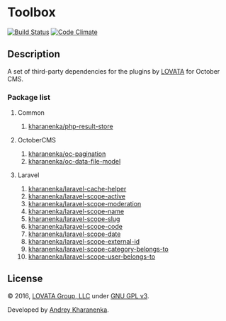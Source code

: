 # Toolbox

[![Build Status](https://travis-ci.org/lovata/oc-toolbox-plugin.svg?branch=master)](https://travis-ci.org/lovata/oc-toolbox-plugin) [![Code Climate](https://codeclimate.com/github/lovata/oc-toolbox-plugin/badges/gpa.svg)](https://codeclimate.com/github/lovata/oc-toolbox-plugin)

## Description

A set of third-party dependencies for the plugins by [LOVATA](http://lovata.com) for October CMS.

### Package list

1. Common
    1. [kharanenka/php-result-store](https://packagist.org/packages/kharanenka/php-result-store)

2. OctoberCMS
    1. [kharanenka/oc-pagination](https://packagist.org/packages/kharanenka/oc-pagination)
    2. [kharanenka/oc-data-file-model](https://packagist.org/packages/kharanenka/oc-data-file-model)

3. Laravel
    1. [kharanenka/laravel-cache-helper](https://packagist.org/packages/kharanenka/laravel-cache-helper)
    2. [kharanenka/laravel-scope-active](https://packagist.org/packages/kharanenka/laravel-scope-active)
    3. [kharanenka/laravel-scope-moderation](https://packagist.org/packages/kharanenka/laravel-scope-moderation)
    5. [kharanenka/laravel-scope-name](https://packagist.org/packages/kharanenka/laravel-scope-name)
    6. [kharanenka/laravel-scope-slug](https://packagist.org/packages/kharanenka/laravel-scope-slug)
    7. [kharanenka/laravel-scope-code](https://packagist.org/packages/kharanenka/laravel-scope-code)
    8. [kharanenka/laravel-scope-date](https://packagist.org/packages/kharanenka/laravel-scope-date)
    9. [kharanenka/laravel-scope-external-id](https://packagist.org/packages/kharanenka/laravel-scope-external-id)
    10. [kharanenka/laravel-scope-category-belongs-to](https://packagist.org/packages/kharanenka/laravel-scope-category-belongs-to)
    11. [kharanenka/laravel-scope-user-belongs-to](https://packagist.org/packages/kharanenka/laravel-scope-user-belongs-to)

## License

© 2016, [LOVATA Group, LLC](http://lovata.com) under [GNU GPL v3](https://opensource.org/licenses/GPL-3.0).

Developed by [Andrey Kharanenka](https://github.com/kharanenka).
